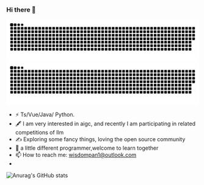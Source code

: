 ### Hi there 👋

![GitHub Snake Light](https://raw.githubusercontent.com/zxbing0066/zxbing0066/output/github-contribution-grid-snake.svg#gh-light-mode-only) ![GitHub Snake Dark](https://raw.githubusercontent.com/zxbing0066/zxbing0066/output/github-contribution-grid-snake-dark.svg#gh-dark-mode-only)
- ⚡ Ts/Vue/Java/ Python.
- 🖋 I am very interested in aigc, and recently I am participating in related competitions of llm
- ✍️ Exploring some fancy things, loving the open source community
- 🥋 a little different programmer,welcome to learn together
- 📫 How to reach me: wisdompan1@outlook.com
- 
![Anurag's GitHub stats](https://github-readme-stats.vercel.app/api?username=wisdom-pan&show_icons=true&theme=tokyonight)





